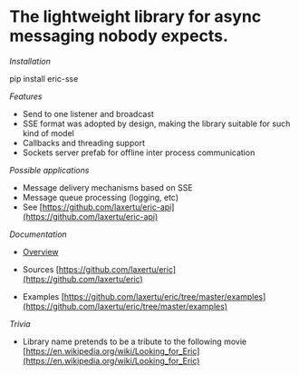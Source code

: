 <a id="the-lightweight-library-for-async-messaging-nobody-expects"></a>

# The lightweight library for async messaging nobody expects.

*Installation*

pip install eric-sse

*Features*

* Send to one listener and broadcast
* SSE format was adopted by design, making the library suitable for such kind of model
* Callbacks and threading support
* Sockets server prefab for offline inter process communication

*Possible applications*

* Message delivery mechanisms based on SSE
* Message queue processing (logging, etc)
* See [https://github.com/laxertu/eric-api](https://github.com/laxertu/eric-api)

*Documentation*

* [Overview](docs.md)

* Sources [https://github.com/laxertu/eric](https://github.com/laxertu/eric)
* Examples [https://github.com/laxertu/eric/tree/master/examples](https://github.com/laxertu/eric/tree/master/examples)

*Trivia*

* Library name pretends to be a tribute to the following movie [https://en.wikipedia.org/wiki/Looking_for_Eric](https://en.wikipedia.org/wiki/Looking_for_Eric)
